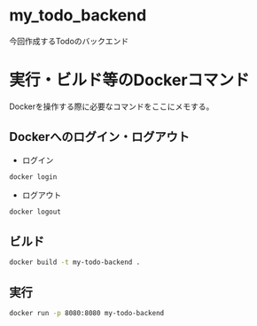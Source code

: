 # my_todo_backend
今回作成するTodoのバックエンド

# 実行・ビルド等のDockerコマンド

Dockerを操作する際に必要なコマンドをここにメモする。

## Dockerへのログイン・ログアウト

- ログイン
```bash
docker login
```

- ログアウト
```bash
docker logout
```

## ビルド

```bash
docker build -t my-todo-backend .
```

## 実行

```bash
docker run -p 8080:8080 my-todo-backend
```